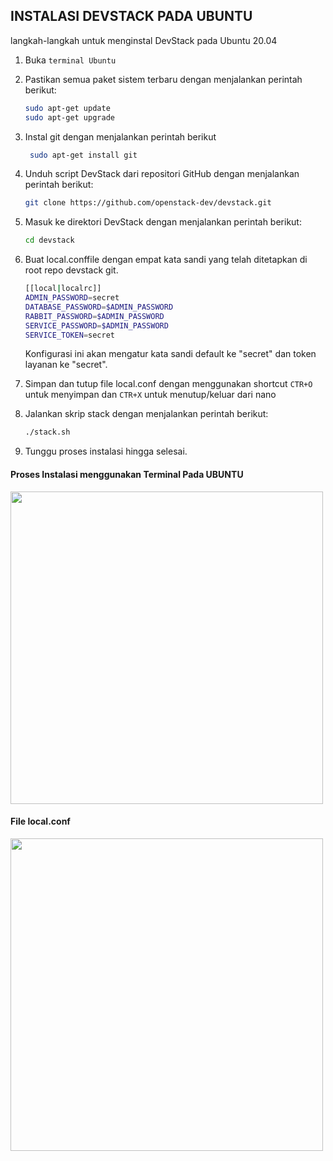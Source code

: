 ## INSTALASI DEVSTACK PADA UBUNTU
langkah-langkah untuk menginstal DevStack pada Ubuntu 20.04

1. Buka  ```terminal Ubuntu```
2. Pastikan semua paket sistem terbaru dengan menjalankan perintah berikut:  
     ```sh
     sudo apt-get update
     sudo apt-get upgrade 
     ```

3. Instal git dengan menjalankan perintah berikut  
   ```sh
    sudo apt-get install git
    ```
4. Unduh script DevStack dari repositori GitHub dengan menjalankan perintah berikut:  
    ```sh
    git clone https://github.com/openstack-dev/devstack.git 
    ```
    
5. Masuk ke direktori DevStack dengan menjalankan perintah berikut:  
    ```sh
    cd devstack 
    ```
    

6. Buat local.conffile dengan empat kata sandi yang telah ditetapkan di root repo devstack git.
    ```sh
    [[local|localrc]]
    ADMIN_PASSWORD=secret
    DATABASE_PASSWORD=$ADMIN_PASSWORD
    RABBIT_PASSWORD=$ADMIN_PASSWORD
    SERVICE_PASSWORD=$ADMIN_PASSWORD
    SERVICE_TOKEN=secret
    ```
    
    Konfigurasi ini akan mengatur kata sandi default ke "secret" dan token layanan ke "secret".

7. Simpan dan tutup file local.conf dengan menggunakan shortcut ```CTR+O``` untuk menyimpan dan ```CTR+X``` untuk menutup/keluar dari nano

8. Jalankan skrip stack dengan menjalankan perintah berikut:
    ```sh
    ./stack.sh
    ```
9. Tunggu proses instalasi hingga selesai.

#### Proses Instalasi menggunakan Terminal Pada UBUNTU

<img src="https://github.com/brianbwnd06/tekn-cloud-computing/blob/master/minggu-04/gambar/instalasi%20devstack.png" width='500' />


#### File local.conf
<img src="https://github.com/brianbwnd06/tekn-cloud-computing/blob/master/minggu-04/gambar/file%20local.conf.png" width='500' />